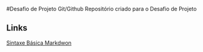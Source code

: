 #Desafio de Projeto Git/Github
Repositório criado para o Desafio de Projeto


## Links

[Sintaxe Básica Markdwon](https://docs.pipz.com/central-de-ajuda/learning-center/guia-basico-de-markdown#open)
